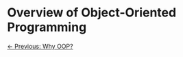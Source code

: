 # Overview of Object-Oriented Programming
[&larr; Previous: Why OOP?](../Introduction/Why%20OOP.md)
